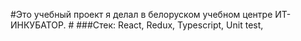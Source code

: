 #Это учебный  проект я делал в белоруском учебном центре ИТ-ИНКУБАТОР. #
###Стек:
React,
Redux,
Typescript,
Unit test,
